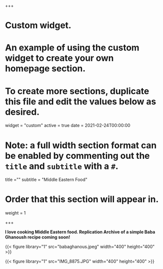 
+++
# Custom widget.
# An example of using the custom widget to create your own homepage section.
# To create more sections, duplicate this file and edit the values below as desired.
widget = "custom"
active = true
date = 2021-02-24T00:00:00

# Note: a full width section format can be enabled by commenting out the `title` and `subtitle` with a `#`.
title =""
subtitle = "Middle Eastern Food"

# Order that this section will appear in.
weight = 1


+++

**I love cooking Middle Eastern food. Replication Archive of a simple Baba Ghanoush recipe coming soon!**



{{< figure library="1" src="babaghanous.jpeg" width="400" height="400" >}}

{{< figure library="1" src="IMG_8875.JPG" width="400" height="400" >}}


